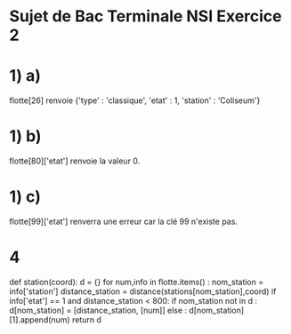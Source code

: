 # Sujet de Bac Terminale NSI Exercice 2 
# 1) a)
flotte[26] renvoie {'type' : 'classique', 'etat' : 1, 'station' : 'Coliseum'}
# 1) b)
flotte[80]['etat'] renvoie la valeur 0.
# 1) c)
flotte[99]['etat'] renverra une erreur car la clé 99 n'existe pas.


# 4
def station(coord):
  d = {}
  for num,info in flotte.items() :
    nom_station = info['station']
    distance_station = distance(stations[nom_station],coord)
    if info['etat'] == 1 and distance_station < 800:
      if nom_station not in d :
        d[nom_station] = [distance_station, [num]]
      else :
        d[nom_station][1].append(num)
  return d




